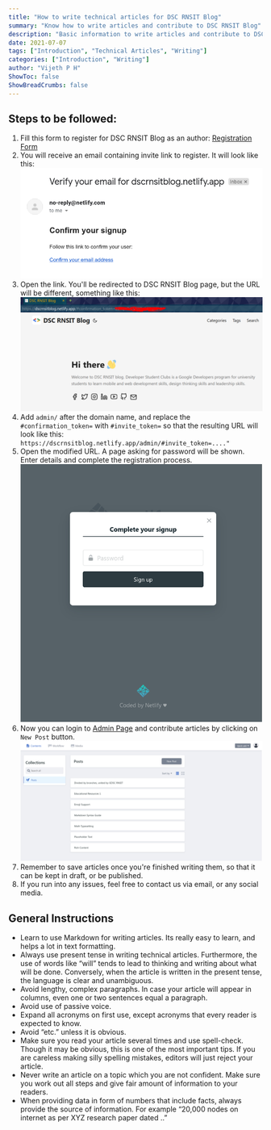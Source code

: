 ```yaml
---
title: "How to write technical articles for DSC RNSIT Blog"
summary: "Know how to write articles and contribute to DSC RNSIT Blog"
description: "Basic information to write articles and contribute to DSC RNSIT Blog"
date: 2021-07-07
tags: ["Introduction", "Technical Articles", "Writing"]
categories: ["Introduction", "Writing"]
author: "Vijeth P H"
ShowToc: false
ShowBreadCrumbs: false
---
```


## Steps to be followed:
1. Fill this form to register for DSC RNSIT Blog as an author: [Registration Form](https://google.com)
2. You will receive an email containing invite link to register. It will look like this:
![Verify Email](images/verifyemail.png)
3. Open the link. You'll be redirected to DSC RNSIT Blog page, but the URL will be different, something like this:
![Confirm Token](images/confirmtoken.png)
4. Add `admin/` after the domain name, and replace the `#confirmation_token=` with `#invite_token=` so that the resulting URL will look like this:
`https://dscrnsitblog.netlify.app/admin/#invite_token=...."`
5. Open the modified URL. A page asking for password will be shown. Enter details and complete the registration process.
![Complete Sign Up](images/completesignup.png)
6. Now you can login to [Admin Page](https://dscrnsitblog.netlify.app/admin) and contribute articles by clicking on `New Post` button.
![New Post](images/newpost.png)
7. Remember to save articles once you're finished writing them, so that it can be kept in draft, or be published.
8. If you run into any issues, feel free to contact us via email, or any social media.

## General Instructions
* Learn to use Markdown for writing articles. Its really easy to learn, and helps a lot in text formatting.
* Always use present tense in writing technical articles. Furthermore, the use of words like “will” tends to lead to thinking and writing about what will be done. Conversely, when the article is written in the present tense, the language is clear and unambiguous.   
* Avoid lengthy, complex paragraphs. In case your article will appear in columns, even one or two sentences equal a paragraph.   
* Avoid use of passive voice.
* Expand all acronyms on first use, except acronyms that every reader is expected to know.
* Avoid “etc.” unless it is obvious.
* Make sure you read your article several times and use spell-check. Though it may be obvious, this is one of the most important tips. If you are careless making silly spelling mistakes, editors will just reject your article.
* Never write an article on a topic which you are not confident. Make sure you work out all steps and give fair amount of information to your readers.
* When providing data in form of numbers that include facts, always provide the source of information. For example “20,000 nodes on internet as per XYZ research paper dated ..”

